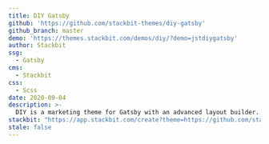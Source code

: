 ```yaml
---
title: DIY Gatsby
github: 'https://github.com/stackbit-themes/diy-gatsby'
github_branch: master
demo: 'https://themes.stackbit.com/demos/diy/?demo=jstdiygatsby'
author: Stackbit
ssg:
  - Gatsby
cms:
  - Stackbit
css:
  - Scss
date: 2020-09-04
description: >-
  DIY is a marketing theme for Gatsby with an advanced layout builder.
stackbit: "https://app.stackbit.com/create?theme=https://github.com/stackbit-themes/diy-gatsby"
stale: false
---
```


